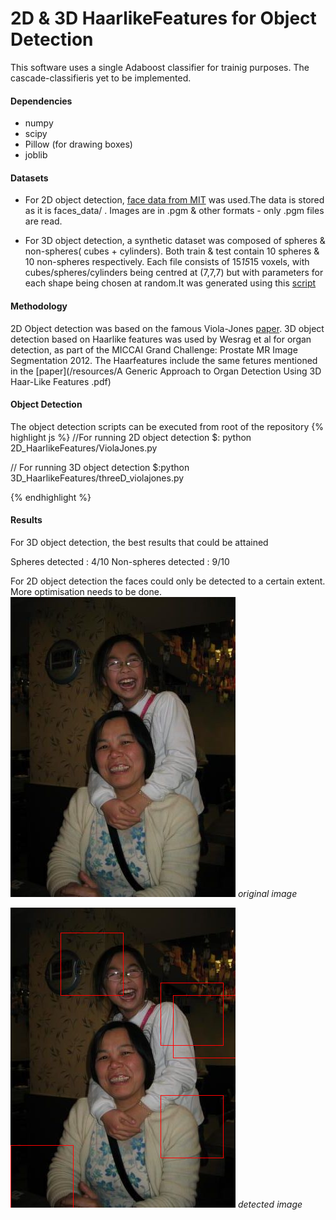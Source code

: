 # 2D & 3D HaarlikeFeatures for Object Detection

This software uses a single Adaboost classifier for trainig purposes. The cascade-classifieris yet to be implemented.

#### Dependencies

* numpy
* scipy
* Pillow (for drawing boxes)
* joblib

#### Datasets

* For 2D object detection, [face data from MIT](http://cbcl.mit.edu/software-datasets/FaceData2.html) was used.The data is stored as it is faces_data/ . Images are in .pgm & other formats - only .pgm files are read.

* For 3D object detection, a synthetic dataset was composed of spheres & non-spheres( cubes + cylinders). Both train & test contain 10 spheres & 10 non-spheres respectively. Each file consists of 15*15*15 voxels, with cubes/spheres/cylinders being centred at (7,7,7) but with parameters for each shape being chosen at random.It was generated using this [script](threeD_train_test_generator.py)

#### Methodology

2D Object detection was based on the famous Viola-Jones [paper](/resources/2d_haar_facedetection.pdf).
3D object detection based on Haarlike features was used by Wesrag et al for organ detection, as part of the MICCAI Grand Challenge: Prostate MR Image Segmentation 2012. The Haarfeatures include the same fetures mentioned in the [paper](/resources/A Generic Approach to Organ Detection Using 3D Haar-Like Features .pdf)

#### Object Detection

The object detection scripts can be executed from root of the repository
{% highlight js %}
//For running 2D object detection
$: python 2D_HaarlikeFeatures/ViolaJones.py

// For running 3D object detection
$:python 3D_HaarlikeFeatures/threeD_violajones.py

{% endhighlight %}

#### Results

For 3D object detection, the best results that could be attained
<div class="message">
  Spheres detected : 4/10
  Non-spheres detected : 9/10
</div>

For 2D object detection the faces could only be detected to a certain extent. More optimisation needs to be done.
![placeholder](/images/demo.jpg)
<em>original image</em>

![placeholder](/images/final.png)
<em>detected image</em>
